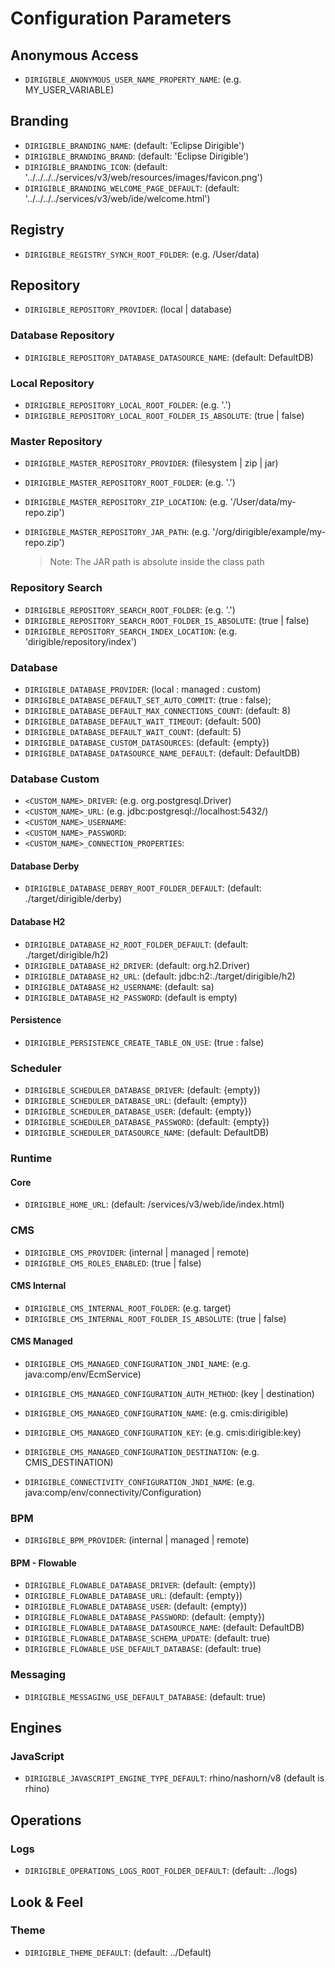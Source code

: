 # Configuration Parameters

## Anonymous Access
- `DIRIGIBLE_ANONYMOUS_USER_NAME_PROPERTY_NAME`: (e.g. MY_USER_VARIABLE)

## Branding
- `DIRIGIBLE_BRANDING_NAME`: (default: 'Eclipse Dirigible')
- `DIRIGIBLE_BRANDING_BRAND`: (default: 'Eclipse Dirigible')
- `DIRIGIBLE_BRANDING_ICON`: (default: '../../../../services/v3/web/resources/images/favicon.png')
- `DIRIGIBLE_BRANDING_WELCOME_PAGE_DEFAULT`: (default: '../../../../services/v3/web/ide/welcome.html')

## Registry
- `DIRIGIBLE_REGISTRY_SYNCH_ROOT_FOLDER`: (e.g. /User/data)

## Repository

- `DIRIGIBLE_REPOSITORY_PROVIDER`: (local | database)

### Database Repository

- `DIRIGIBLE_REPOSITORY_DATABASE_DATASOURCE_NAME`: (default: DefaultDB)

### Local Repository

- `DIRIGIBLE_REPOSITORY_LOCAL_ROOT_FOLDER`: (e.g. '.')
- `DIRIGIBLE_REPOSITORY_LOCAL_ROOT_FOLDER_IS_ABSOLUTE`: (true | false)

### Master Repository

- `DIRIGIBLE_MASTER_REPOSITORY_PROVIDER`: (filesystem | zip | jar)
- `DIRIGIBLE_MASTER_REPOSITORY_ROOT_FOLDER`: (e.g. '.')
- `DIRIGIBLE_MASTER_REPOSITORY_ZIP_LOCATION`: (e.g. '/User/data/my-repo.zip')
- `DIRIGIBLE_MASTER_REPOSITORY_JAR_PATH`: (e.g. '/org/dirigible/example/my-repo.zip')

  > Note: The JAR path is absolute inside the class path

### Repository Search

- `DIRIGIBLE_REPOSITORY_SEARCH_ROOT_FOLDER`: (e.g. '.')
- `DIRIGIBLE_REPOSITORY_SEARCH_ROOT_FOLDER_IS_ABSOLUTE`: (true | false)
- `DIRIGIBLE_REPOSITORY_SEARCH_INDEX_LOCATION`: (e.g. 'dirigible/repository/index')

### Database

- `DIRIGIBLE_DATABASE_PROVIDER`: (local : managed : custom)
- `DIRIGIBLE_DATABASE_DEFAULT_SET_AUTO_COMMIT`: (true : false);
- `DIRIGIBLE_DATABASE_DEFAULT_MAX_CONNECTIONS_COUNT`: (default: 8)
- `DIRIGIBLE_DATABASE_DEFAULT_WAIT_TIMEOUT`: (default: 500)
- `DIRIGIBLE_DATABASE_DEFAULT_WAIT_COUNT`: (default: 5)
- `DIRIGIBLE_DATABASE_CUSTOM_DATASOURCES`: (default: {empty})
- `DIRIGIBLE_DATABASE_DATASOURCE_NAME_DEFAULT`: (default: DefaultDB)

### Database Custom
- `<CUSTOM_NAME>_DRIVER`: (e.g. org.postgresql.Driver)
- `<CUSTOM_NAME>_URL`: (e.g. jdbc:postgresql://localhost:5432/<database-name>)
- `<CUSTOM_NAME>_USERNAME`: 
- `<CUSTOM_NAME>_PASSWORD`: 
- `<CUSTOM_NAME>_CONNECTION_PROPERTIES`:

#### Database Derby

- `DIRIGIBLE_DATABASE_DERBY_ROOT_FOLDER_DEFAULT`: (default: ./target/dirigible/derby)

#### Database H2

- `DIRIGIBLE_DATABASE_H2_ROOT_FOLDER_DEFAULT`: (default: ./target/dirigible/h2)
- `DIRIGIBLE_DATABASE_H2_DRIVER`: (default: org.h2.Driver)
- `DIRIGIBLE_DATABASE_H2_URL`: (default: jdbc:h2:./target/dirigible/h2)
- `DIRIGIBLE_DATABASE_H2_USERNAME`: (default: sa)
- `DIRIGIBLE_DATABASE_H2_PASSWORD`: (default is empty)

#### Persistence

- `DIRIGIBLE_PERSISTENCE_CREATE_TABLE_ON_USE`: (true : false)

### Scheduler
- `DIRIGIBLE_SCHEDULER_DATABASE_DRIVER`: (default: {empty})
- `DIRIGIBLE_SCHEDULER_DATABASE_URL`: (default: {empty})
- `DIRIGIBLE_SCHEDULER_DATABASE_USER`: (default: {empty})
- `DIRIGIBLE_SCHEDULER_DATABASE_PASSWORD`: (default: {empty})
- `DIRIGIBLE_SCHEDULER_DATASOURCE_NAME`: (default: DefaultDB)


### Runtime

#### Core

- `DIRIGIBLE_HOME_URL`: (default: /services/v3/web/ide/index.html)

### CMS

- `DIRIGIBLE_CMS_PROVIDER`: (internal | managed | remote)
- `DIRIGIBLE_CMS_ROLES_ENABLED`: (true | false)

#### CMS Internal

- `DIRIGIBLE_CMS_INTERNAL_ROOT_FOLDER`: (e.g. target)
- `DIRIGIBLE_CMS_INTERNAL_ROOT_FOLDER_IS_ABSOLUTE`: (true | false)

#### CMS Managed

- `DIRIGIBLE_CMS_MANAGED_CONFIGURATION_JNDI_NAME`: (e.g. java:comp/env/EcmService)
- `DIRIGIBLE_CMS_MANAGED_CONFIGURATION_AUTH_METHOD`: (key | destination)
- `DIRIGIBLE_CMS_MANAGED_CONFIGURATION_NAME`: (e.g. cmis:dirigible)
- `DIRIGIBLE_CMS_MANAGED_CONFIGURATION_KEY`: (e.g. cmis:dirigible:key)
- `DIRIGIBLE_CMS_MANAGED_CONFIGURATION_DESTINATION`: (e.g. CMIS_DESTINATION)

- `DIRIGIBLE_CONNECTIVITY_CONFIGURATION_JNDI_NAME`: (e.g. java:comp/env/connectivity/Configuration)

### BPM

- `DIRIGIBLE_BPM_PROVIDER`: (internal | managed | remote)

#### BPM - Flowable

- `DIRIGIBLE_FLOWABLE_DATABASE_DRIVER`: (default: {empty})
- `DIRIGIBLE_FLOWABLE_DATABASE_URL`: (default: {empty})
- `DIRIGIBLE_FLOWABLE_DATABASE_USER`: (default: {empty})
- `DIRIGIBLE_FLOWABLE_DATABASE_PASSWORD`: (default: {empty})
- `DIRIGIBLE_FLOWABLE_DATABASE_DATASOURCE_NAME`: (default: DefaultDB)
- `DIRIGIBLE_FLOWABLE_DATABASE_SCHEMA_UPDATE`: (default: true)
- `DIRIGIBLE_FLOWABLE_USE_DEFAULT_DATABASE`: (default: true)

### Messaging

- `DIRIGIBLE_MESSAGING_USE_DEFAULT_DATABASE`: (default: true)

## Engines

### JavaScript

- `DIRIGIBLE_JAVASCRIPT_ENGINE_TYPE_DEFAULT`: rhino/nashorn/v8 (default is rhino)
 
## Operations

### Logs

- `DIRIGIBLE_OPERATIONS_LOGS_ROOT_FOLDER_DEFAULT`: (default: ../logs)

## Look & Feel

### Theme

- `DIRIGIBLE_THEME_DEFAULT`: (default: ../Default)
